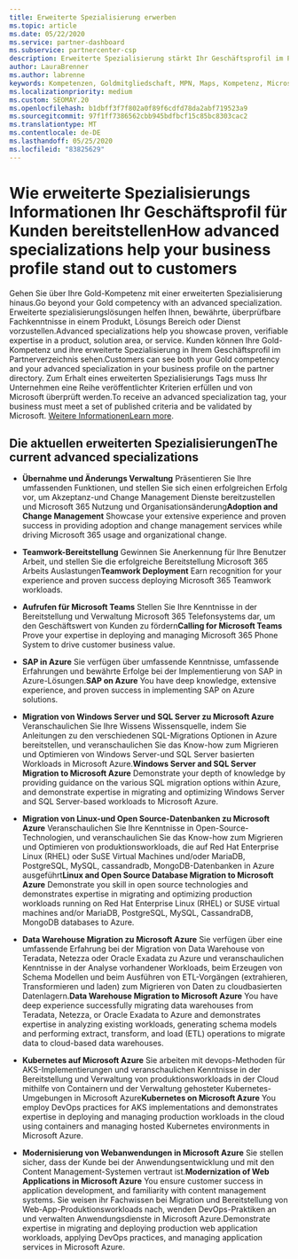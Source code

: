 ```yaml
---
title: Erweiterte Spezialisierung erwerben
ms.topic: article
ms.date: 05/22/2020
ms.service: partner-dashboard
ms.subservice: partnercenter-csp
description: Erweiterte Spezialisierung stärkt Ihr Geschäftsprofil im Partnerverzeichnis. Erfahren Sie, wie Sie erweiterte Spezialisierungs Kompetenzen zusätzlich zu Ihren Gold-Kompetenzen erwerben.
author: LauraBrenner
ms.author: labrenne
keywords: Kompetenzen, Goldmitgliedschaft, MPN, Maps, Kompetenz, Microsoft Partner Network, Netzwerk Mitgliedschaft, erweiterte Spezialisierung
ms.localizationpriority: medium
ms.custom: SEOMAY.20
ms.openlocfilehash: b1dbff3f7f802a0f89f6cdfd78da2abf719523a9
ms.sourcegitcommit: 97f1ff7386562cbb945bdfbcf15c85bc8303cac2
ms.translationtype: MT
ms.contentlocale: de-DE
ms.lasthandoff: 05/25/2020
ms.locfileid: "83825629"
---
```

# <a name="how-advanced-specializations-help-your-business-profile-stand-out-to-customers"></a><span data-ttu-id="05343-105">Wie erweiterte Spezialisierungs Informationen Ihr Geschäftsprofil für Kunden bereitstellen</span><span class="sxs-lookup"><span data-stu-id="05343-105">How advanced specializations help your business profile stand out to customers</span></span>

<span data-ttu-id="05343-106">Gehen Sie über Ihre Gold-Kompetenz mit einer erweiterten Spezialisierung hinaus.</span><span class="sxs-lookup"><span data-stu-id="05343-106">Go beyond your Gold competency with an advanced specialization.</span></span> <span data-ttu-id="05343-107">Erweiterte spezialisierungslösungen helfen Ihnen, bewährte, überprüfbare Fachkenntnisse in einem Produkt, Lösungs Bereich oder Dienst vorzustellen.</span><span class="sxs-lookup"><span data-stu-id="05343-107">Advanced specializations help you showcase proven, verifiable expertise in a product, solution area, or service.</span></span> <span data-ttu-id="05343-108">Kunden können Ihre Gold-Kompetenz und ihre erweiterte Spezialisierung in Ihrem Geschäftsprofil im Partnerverzeichnis sehen.</span><span class="sxs-lookup"><span data-stu-id="05343-108">Customers can see both your Gold competency and your advanced specialization in your business profile on the partner directory.</span></span> <span data-ttu-id="05343-109">Zum Erhalt eines erweiterten Spezialisierungs Tags muss Ihr Unternehmen eine Reihe veröffentlichter Kriterien erfüllen und von Microsoft überprüft werden.</span><span class="sxs-lookup"><span data-stu-id="05343-109">To receive an advanced specialization tag, your business must meet a set of published criteria and be validated by Microsoft.</span></span> <span data-ttu-id="05343-110">[Weitere Informationen](https://partner.microsoft.com/membership/advanced-specialization)</span><span class="sxs-lookup"><span data-stu-id="05343-110">[Learn more](https://partner.microsoft.com/membership/advanced-specialization).</span></span>

## <a name="the-current-advanced-specializations"></a><span data-ttu-id="05343-111">Die aktuellen erweiterten Spezialisierungen</span><span class="sxs-lookup"><span data-stu-id="05343-111">The current advanced specializations</span></span>

- <span data-ttu-id="05343-112">**Übernahme und Änderungs Verwaltung** Präsentieren Sie Ihre umfassenden Funktionen, und stellen Sie sich einen erfolgreichen Erfolg vor, um Akzeptanz-und Change Management Dienste bereitzustellen und Microsoft 365 Nutzung und Organisationsänderung</span><span class="sxs-lookup"><span data-stu-id="05343-112">**Adoption and Change Management** Showcase your extensive experience and proven success in providing adoption and change management services while driving Microsoft 365 usage and organizational change.</span></span>

- <span data-ttu-id="05343-113">**Teamwork-Bereitstellung** Gewinnen Sie Anerkennung für Ihre Benutzer Arbeit, und stellen Sie die erfolgreiche Bereitstellung Microsoft 365 Arbeits Auslastungen</span><span class="sxs-lookup"><span data-stu-id="05343-113">**Teamwork Deployment** Earn recognition for your experience and proven success deploying Microsoft 365 Teamwork workloads.</span></span>

- <span data-ttu-id="05343-114">**Aufrufen für Microsoft Teams** Stellen Sie Ihre Kenntnisse in der Bereitstellung und Verwaltung Microsoft 365 Telefonsystems dar, um den Geschäftswert von Kunden zu fördern</span><span class="sxs-lookup"><span data-stu-id="05343-114">**Calling for Microsoft Teams** Prove your expertise in deploying and managing Microsoft 365 Phone System to drive customer business value.</span></span>

- <span data-ttu-id="05343-115">**SAP in Azure** Sie verfügen über umfassende Kenntnisse, umfassende Erfahrungen und bewährte Erfolge bei der Implementierung von SAP in Azure-Lösungen.</span><span class="sxs-lookup"><span data-stu-id="05343-115">**SAP on Azure** You have deep knowledge, extensive experience, and proven success in implementing SAP on Azure solutions.</span></span> 

- <span data-ttu-id="05343-116">**Migration von Windows Server und SQL Server zu Microsoft Azure** Veranschaulichen Sie Ihre Wissens Wissensquelle, indem Sie Anleitungen zu den verschiedenen SQL-Migrations Optionen in Azure bereitstellen, und veranschaulichen Sie das Know-how zum Migrieren und Optimieren von Windows Server-und SQL Server basierten Workloads in Microsoft Azure.</span><span class="sxs-lookup"><span data-stu-id="05343-116">**Windows Server and SQL Server Migration to Microsoft Azure** Demonstrate your depth of knowledge by providing guidance on the various SQL migration options within Azure, and demonstrate expertise in migrating and optimizing Windows Server and SQL Server-based workloads to Microsoft Azure.</span></span> 

- <span data-ttu-id="05343-117">**Migration von Linux-und Open Source-Datenbanken zu Microsoft Azure** Veranschaulichen Sie Ihre Kenntnisse in Open-Source-Technologien, und veranschaulichen Sie das Know-how zum Migrieren und Optimieren von produktionsworkloads, die auf Red Hat Enterprise Linux (RHEL) oder SuSE Virtual Machines und/oder MariaDB, PostgreSQL, MySQL, cassandradb, MongoDB-Datenbanken in Azure ausgeführt</span><span class="sxs-lookup"><span data-stu-id="05343-117">**Linux and Open Source Database Migration to Microsoft Azure** Demonstrate you skill in open source technologies and demonstrates expertise in migrating and optimizing production workloads running on Red Hat Enterprise Linux (RHEL) or SUSE virtual machines and/or MariaDB, PostgreSQL, MySQL, CassandraDB, MongoDB databases to Azure.</span></span>

- <span data-ttu-id="05343-118">**Data Warehouse Migration zu Microsoft Azure** Sie verfügen über eine umfassende Erfahrung bei der Migration von Data Warehouse von Teradata, Netezza oder Oracle Exadata zu Azure und veranschaulichen Kenntnisse in der Analyse vorhandener Workloads, beim Erzeugen von Schema Modellen und beim Ausführen von ETL-Vorgängen (extrahieren, Transformieren und laden) zum Migrieren von Daten zu cloudbasierten Datenlagern.</span><span class="sxs-lookup"><span data-stu-id="05343-118">**Data Warehouse Migration to Microsoft Azure** You have deep experience successfully migrating data warehouses from Teradata, Netezza, or Oracle Exadata to Azure and demonstrates expertise in analyzing existing workloads, generating schema models and performing extract, transform, and load (ETL) operations to migrate data to cloud-based data warehouses.</span></span>

- <span data-ttu-id="05343-119">**Kubernetes auf Microsoft Azure** Sie arbeiten mit devops-Methoden für AKS-Implementierungen und veranschaulichen Kenntnisse in der Bereitstellung und Verwaltung von produktionsworkloads in der Cloud mithilfe von Containern und der Verwaltung gehosteter Kubernetes-Umgebungen in Microsoft Azure</span><span class="sxs-lookup"><span data-stu-id="05343-119">**Kubernetes on Microsoft Azure** You employ DevOps practices for AKS implementations and demonstrates expertise in deploying and managing production workloads in the cloud using containers and managing hosted Kubernetes environments in Microsoft Azure.</span></span>

- <span data-ttu-id="05343-120">**Modernisierung von Webanwendungen in Microsoft Azure** Sie stellen sicher, dass der Kunde bei der Anwendungsentwicklung und mit den Content Management-Systemen vertraut ist.</span><span class="sxs-lookup"><span data-stu-id="05343-120">**Modernization of Web Applications in Microsoft Azure** You ensure customer success in application development, and familiarity with content management systems.</span></span> <span data-ttu-id="05343-121">Sie weisen ihr Fachwissen bei Migration und Bereitstellung von Web-App-Produktionsworkloads nach, wenden DevOps-Praktiken an und verwalten Anwendungsdienste in Microsoft Azure.</span><span class="sxs-lookup"><span data-stu-id="05343-121">Demonstrate expertise in migrating and deploying production web application workloads, applying DevOps practices, and managing application services in Microsoft Azure.</span></span>


